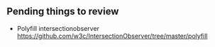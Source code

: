 ## Pending things to review

- Polyfill intersectionobserver https://github.com/w3c/IntersectionObserver/tree/master/polyfill
